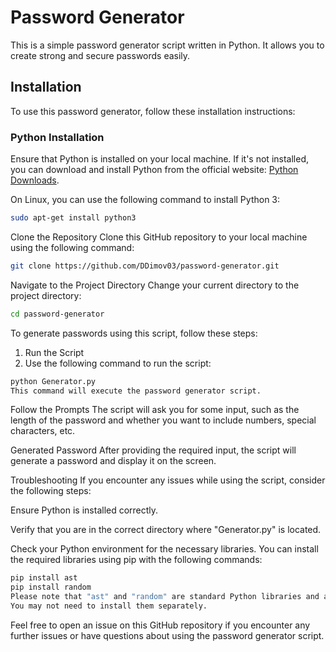 # Password Generator

This is a simple password generator script written in Python. It allows you to create strong and secure passwords easily.

## Installation

To use this password generator, follow these installation instructions:

### Python Installation

Ensure that Python is installed on your local machine. If it's not installed, you can download and install Python from the official website: [Python Downloads](https://www.python.org/downloads/).

On Linux, you can use the following command to install Python 3:

```bash
sudo apt-get install python3
```

Clone the Repository
Clone this GitHub repository to your local machine using the following command:

```bash
git clone https://github.com/DDimov03/password-generator.git
```

Navigate to the Project Directory
Change your current directory to the project directory:

```bash
cd password-generator
```

To generate passwords using this script, follow these steps:

1) Run the Script
2) Use the following command to run the script:

```bash
python Generator.py
This command will execute the password generator script.
```

Follow the Prompts
The script will ask you for some input, such as the length of the password and whether you want to include numbers, special characters, etc.

Generated Password
After providing the required input, the script will generate a password and display it on the screen.

Troubleshooting
If you encounter any issues while using the script, consider the following steps:

Ensure Python is installed correctly.

Verify that you are in the correct directory where "Generator.py" is located.

Check your Python environment for the necessary libraries. You can install the required libraries using pip with the following commands:

```bash
pip install ast
pip install random
Please note that "ast" and "random" are standard Python libraries and are usually included with a standard Python installation.
You may not need to install them separately.
```

Feel free to open an issue on this GitHub repository if you encounter any further issues or have questions about using the password generator script.
